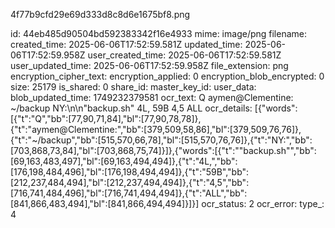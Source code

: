 4f77b9cfd29e69d333d8c8d6e1675bf8.png

id: 44eb485d90504bd592383342f16e4933
mime: image/png
filename: 
created_time: 2025-06-06T17:52:59.581Z
updated_time: 2025-06-06T17:52:59.958Z
user_created_time: 2025-06-06T17:52:59.581Z
user_updated_time: 2025-06-06T17:52:59.958Z
file_extension: png
encryption_cipher_text: 
encryption_applied: 0
encryption_blob_encrypted: 0
size: 25179
is_shared: 0
share_id: 
master_key_id: 
user_data: 
blob_updated_time: 1749232379581
ocr_text: Q aymen@Clementine: ~/backup NY:\n\n"backup.sh" 4L, 59B 4,5 ALL
ocr_details: [{"words":[{"t":"Q","bb":[77,90,71,84],"bl":[77,90,78,78]},{"t":"aymen@Clementine:","bb":[379,509,58,86],"bl":[379,509,76,76]},{"t":"~/backup","bb":[515,570,66,78],"bl":[515,570,76,76]},{"t":"NY:","bb":[703,868,73,84],"bl":[703,868,75,74]}]},{"words":[{"t":"\"backup.sh\"","bb":[69,163,483,497],"bl":[69,163,494,494]},{"t":"4L,","bb":[176,198,484,496],"bl":[176,198,494,494]},{"t":"59B","bb":[212,237,484,494],"bl":[212,237,494,494]},{"t":"4,5","bb":[716,741,484,496],"bl":[716,741,494,494]},{"t":"ALL","bb":[841,866,483,494],"bl":[841,866,494,494]}]}]
ocr_status: 2
ocr_error: 
type_: 4